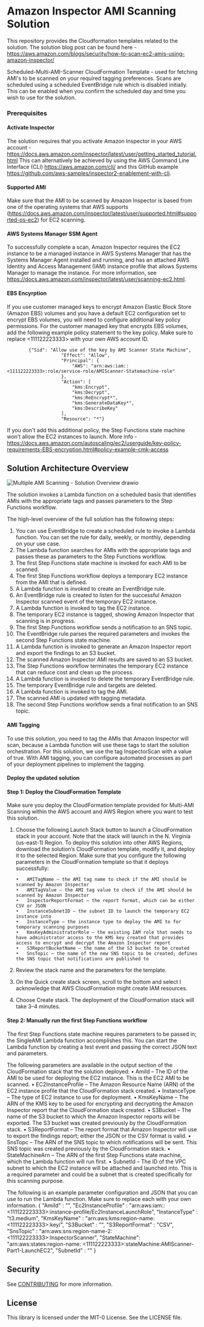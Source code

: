 # Amazon Inspector AMI Scanning Solution

This repository provides the Cloudformation templates related to the solution. The solution blog post can be found here - https://aws.amazon.com/blogs/security/how-to-scan-ec2-amis-using-amazon-inspector/

Scheduled-Multi-AMI-Scanner CloudFormation Template - used for fetching AMI's to be scanned on your required tagging preferences. Scans are scheduled using a scheduled EventBridge rule which is disabled initially. This can be enabled when you confirm the scheduled day and time you wish to use for the solution.

### Prerequisites
#### Activate Inspector
The solution requires that you activate Amazon Inspector in your AWS account - https://docs.aws.amazon.com/inspector/latest/user/getting_started_tutorial.html
This can alternatively be achieved by using the AWS Command Line Interface (CLI) https://aws.amazon.com/cli/ and this GitHub example https://github.com/aws-samples/inspector2-enablement-with-cli. 

#### Supported AMI
Make sure that the AMI to be scanned by Amazon Inspector is based from one of the operating systems that AWS supports (https://docs.aws.amazon.com/inspector/latest/user/supported.html#supported-os-ec2) for EC2 scanning.

#### AWS Systems Manager SSM Agent
To successfully complete a scan, Amazon Inspector requires the EC2 instance to be a managed instance in AWS Systems Manager that has the Systems Manager Agent installed and running, and has an attached AWS Identity and Access Management (IAM) instance profile that allows Systems Manager to manage the instance. For more information, see https://docs.aws.amazon.com/inspector/latest/user/scanning-ec2.html.

#### EBS Encyrption
If you use customer managed keys to encrypt Amazon Elastic Block Store (Amazon EBS) volumes and you have a default EC2 configuration set to encrypt EBS volumes, you will need to configure additional key policy permissions. For the customer managed key that encrypts EBS volumes, add the following example policy statement to the key policy. Make sure to replace <111122223333> with your own AWS account ID.

            {"Sid": "Allow use of the key by AMI Scanner State Machine",
                        "Effect": "Allow",
                        "Principal": {
                            "AWS": "arn:aws:iam:: <111122223333>:role/service-role/AMIScanner-Statemachine-role"
                        },
                        "Action": [
                            "kms:Encrypt",
                            "kms:Decrypt",
                            "kms:ReEncrypt*",
                            "kms:GenerateDataKey*",
                            "kms:DescribeKey"
                        ],
                        "Resource": "*"}
        
If you don't add this additional policy, the Step Functions state machine won’t allow the EC2 instances to launch. More info - https://docs.aws.amazon.com/autoscaling/ec2/userguide/key-policy-requirements-EBS-encryption.html#policy-example-cmk-access


## Solution Architecture Overview

![Multiple AMI Scanning - Solution Overview drawio](https://github.com/aws-samples/inspector-ami-scanning-solution/assets/102709027/cbad18d5-c4ad-4338-83a4-b02f2e80039e)

The solution invokes a Lambda function on a scheduled basis that identifies AMIs with the appropriate tags and passes parameters to the Step Functions workflow. 
            
The high-level overview of the full solution has the following steps:
1.	You can use   EventBridge to create a scheduled rule to invoke a Lambda function. You can set the rule for daily, weekly, or monthly, depending on your use case.
2.	The Lambda function searches for AMIs with the appropriate tags and passes these as parameters to the Step Functions workflow.
3.	The first Step Functions state machine is invoked for each AMI to be scanned.
4.	The first Step Functions workflow deploys a temporary EC2 instance from the AMI that is defined.
5.	A Lambda function is invoked to create an EventBridge rule.
6.	An EventBridge rule is created to listen for the successful Amazon Inspector scanned event of the temporary EC2 instance.
7.	A Lambda function is invoked to tag the EC2 instance.
8.	The temporary EC2 instance is tagged, showing Amazon Inspector that scanning is in progress.
9.	The first Step Functions workflow sends a notification to an SNS topic.
10.	The EventBridge rule parses the required parameters and invokes the second Step Functions state machine.
11.	A Lambda function is invoked to generate an Amazon Inspector report and export the findings to an S3 bucket.
12.	The scanned Amazon Inspector AMI results are saved to an S3 bucket.
13.	The Step Functions workflow terminates the temporary EC2 instance that can reduce cost   and clean up the process.
14.	A Lambda function is invoked to delete the temporary EventBridge rule.
15.	The temporary EventBridge rule and targets are deleted.
16.	A Lambda function is invoked to tag the AMI.
17.	The scanned AMI is updated with tagging metadata.
18.	The second Step Functions workflow sends a final notification to an SNS topic.


#### AMI Tagging

To use this solution, you need to tag the AMIs that Amazon Inspector will scan, because a Lambda function will use these tags to start the solution orchestration. For this solution, we use the tag InspectorScan with a value of true. With AMI tagging, you can configure automated processes as part of your deployment pipelines to implement the tagging.

#### Deploy the updated solution

#### Step 1: Deploy the CloudFormation Template

Make sure you deploy the CloudFormation template provided for Multi-AMI Scanning within the AWS account and AWS Region where you want to test this solution.

1.	Choose the following Launch Stack button to launch a CloudFormation stack in your account. Note that the stack will launch in the N. Virginia (us-east-1) Region. To deploy this solution into other AWS Regions, download the solution’s CloudFormation template, modify it, and deploy it to the selected Region. Make sure that you configure the following parameters in the CloudFormation template so that it deploys successfully:
            
        •	AMITagName – the AMI tag name to check if the AMI should be scanned by Amazon Inspector
        •	AMITagValue – the AMI tag value to check if the AMI should be scanned by Amazon Inspector
        •	InspectorReportFormat – the report format, which can be either CSV or JSON
        •	InstanceSubnetID – the subnet ID to launch the temporary EC2 instance into
        •	InstanceType – the instance type to deploy the AMI to for temporary scanning purposes 
        •	KmsKeyAdministratorRole – the existing IAM role that needs to have administrator access to the KMS key created that provides access to encrypt and decrypt the Amazon Inspector report
        •	S3ReportBucketName – the name of the S3 bucket to be created 
        •	SnsTopic – the name of the new SNS topic to be created; defines the SNS topic that notifications are published to 

2.	Review the stack name and the parameters for the template. 
3.	On the Quick create stack screen, scroll to the bottom and select I acknowledge that AWS CloudFormation might create IAM resources.
4.	Choose Create stack. The deployment of the CloudFormation stack will take 3–4 minutes. 


#### Step 2: Manually run the first Step Functions workflow

The first Step Functions state machine requires parameters to be passed in; the SingleAMI Lambda function accomplishes this. You can start the Lambda function by creating a test event and passing the correct JSON text and parameters. 
            
The following parameters are available in the output section of the CloudFormation stack that the solution deployed:
        •	AmiId – The ID of the AMI to be used for deploying the EC2 instance. This is the EC2 AMI to be scanned.
        •	EC2InstanceProfile – The Amazon Resource Name (ARN) of the EC2 instance profile that the CloudFormation stack created.
        •	InstanceType – The type of EC2 instance to use for deployment. 
        •	KmsKeyName – The ARN of the KMS key to be used for encrypting and decrypting the Amazon Inspector report that the CloudFormation stack created.
        •	S3Bucket – The name of the S3 bucket to which the Amazon Inspector reports will be exported. The S3 bucket was created previously by the CloudFormation stack.
        •	S3ReportFormat – The report format that Amazon Inspector will use to export the findings report; either the JSON or the CSV format is valid.
        •	SnsTopc – The ARN of the SNS topic to which notifications will be sent. This SNS topic was created previously by the CloudFormation stack.
        •	StateMachineArn – The ARN of the first Step Functions state machine, which the Lambda function will run first.
        •	SubnetId – The ID of the VPC subnet to which the EC2 instance will be attached and launched into. This is a required parameter and could be a subnet that is created specifically for this scanning purpose.

The following is an example parameter configuration and JSON that you can use to run the Lambda function. Make sure to replace each <user input placeholder> with your own information. 
            {
            "AmiId" : "<AMI-ABCDEF01234567890>",
            "Ec2InstanceProfile" : "arn:aws:iam:: <111122223333>:instance-profile/Ec2InstanceLaunchRole",
            “InstanceType" : "t3.medium",
            "KmsKeyName" : "arn:aws:kms:region-name: <111122223333>:key/<a1b2c3d4-5678-90ab-cdef-EXAMPLE11111>",
            "S3Bucket" : "<DOC-EXAMPLE-BUCKET-111122223333>",
            "S3ReportFormat" : "CSV",
            "SnsTopic" : "arn:aws:sns:region-name-2: <111122223333>:InspectorScanner",
            "StateMachine": "arn:aws:states:region-name: <111122223333>:stateMachine:AMIScanner-Part1-LaunchEC2",
            "SubnetId" : "<SUBNET-ABCDEF01234567890>"
            }

## Security

See [CONTRIBUTING](CONTRIBUTING.md#security-issue-notifications) for more information.

## License

This library is licensed under the MIT-0 License. See the LICENSE file.

